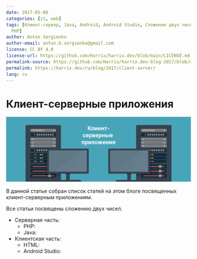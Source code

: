 ```yaml
---
date: 2017-05-08
categories: [it, web]
tags: [Клиент-сервер, Java, Android, Android Studio, Сложение двух чисел, JSON, HTML,
  PHP]
author: Anton Sergienko
author-email: anton.b.sergienko@gmail.com
license: CC BY 4.0
license-url: https://github.com/Harrix/harrix.dev/blob/main/LICENSE.md
permalink-source: https://github.com/Harrix/harrix.dev-blog-2017/blob/main/client-server/client-server.md
permalink: https://harrix.dev/ru/blog/2017/client-server/
lang: ru
---
```


# Клиент-серверные приложения

![Featured image](featured-image.svg)

В данной статье собран список статей на этом блоге посвященных клиент-серверным приложениям.

Все статьи посвящены сложению двух чисел.

- Серверная часть:
  - PHP:
  - Java:
- Клиентская часть:
  - HTML:
  - Android Studio:
